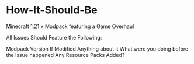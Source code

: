 # How-It-Should-Be
Minecraft 1.21.x Modpack featuring a Game Overhaul


All Issues Should Feature the Following:

Modpack Version
If Modified Anything about it
What were you doing before the Issue happened
Any Resource Packs Added?
